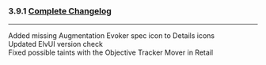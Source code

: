 ### 3.9.1 [Complete Changelog](https://github.com/eltreum0/eltruism/blob/main/Changelog.md)
___
Added missing Augmentation Evoker spec icon to Details icons  
Updated ElvUI version check  
Fixed possible taints with the Objective Tracker Mover in Retail
